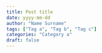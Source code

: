 ```yaml
---
title: Post title
date: yyyy-mm-dd
author: "Name Surname"
tags: ["Tag a", "Tag b", "Tag c"]
categories: "Category a"
draft: false
---
```

